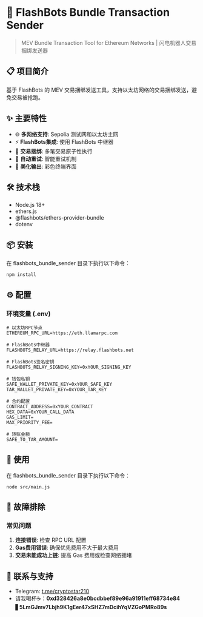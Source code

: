 # 🚀 FlashBots Bundle Transaction Sender

> MEV Bundle Transaction Tool for Ethereum Networks | 闪电机器人交易捆绑发送器

## 📋 项目简介

基于 FlashBots 的 MEV 交易捆绑发送工具，支持以太坊网络的交易捆绑发送，避免交易被抢跑。

## ✨ 主要特性

- 🌐 **多网络支持**: Sepolia 测试网和以太坊主网
- ⚡ **FlashBots集成**: 使用 FlashBots 中继器
- 🎯 **交易捆绑**: 多笔交易原子性执行
- 🔄 **自动重试**: 智能重试机制
- 🎨 **美化输出**: 彩色终端界面

## 🛠️ 技术栈
- Node.js 18+
- ethers.js
- @flashbots/ethers-provider-bundle
- dotenv

## 📦 安装
在 flashbots_bundle_sender 目录下执行以下命令：

```
npm install
```

## ⚙️ 配置

### 环境变量 (.env)

```env
# 以太坊RPC节点
ETHEREUM_RPC_URL=https://eth.llamarpc.com

# FlashBots中继器
FLASHBOTS_RELAY_URL=https://relay.flashbots.net

# FlashBots签名密钥
FLASHBOTS_RELAY_SIGNING_KEY=0xYOUR_SIGNING_KEY

# 钱包私钥
SAFE_WALLET_PRIVATE_KEY=0xYOUR_SAFE_KEY
TAR_WALLET_PRIVATE_KEY=0xYOUR_TAR_KEY

# 合约配置
CONTRACT_ADDRESS=0xYOUR_CONTRACT
HEX_DATA=0xYOUR_CALL_DATA
GAS_LIMIT=
MAX_PRIORITY_FEE=

# 转账金额
SAFE_TO_TAR_AMOUNT=
```

## 📖 使用
在 flashbots_bundle_sender 目录下执行以下命令：

```
node src/main.js
```

## 🔧 故障排除

### 常见问题

1. **连接错误**: 检查 RPC URL 配置
2. **Gas费用错误**: 确保优先费用不大于最大费用
3. **交易未能成功上链**: 提高 Gas 费用或检查网络拥堵

## 💬 联系与支持
- Telegram: [t.me/cryptostar210](https://t.me/cryptostar210)
- 请我喝杯☕：**0xd328426a8e0bcdbbef89e96a91911eff68734e84** ▋**5LmGJmv7Lbjh9K1gEer47xSHZ7mDcihYqVZGoPMRo89s**